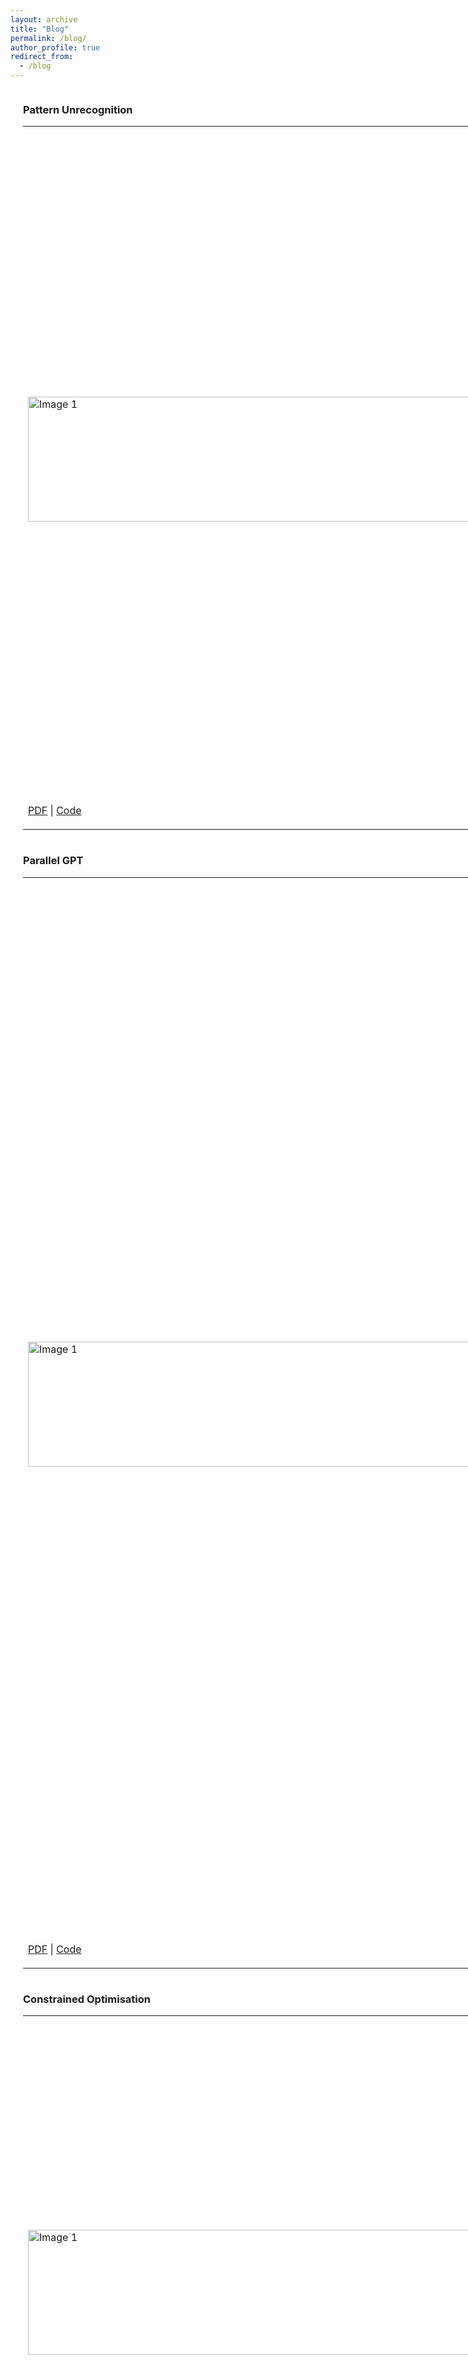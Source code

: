 ```yaml
---
layout: archive
title: "Blog"
permalink: /blog/
author_profile: true
redirect_from:
  - /blog
---
```




<div style="display: flex; align-items: center;">
<div style="margin-left: 20px;">
<h3>Pattern Unrecognition</h3>
<table >
<tr style="border: none;">
    <td style="border: none;"><img src="https://sachit3022.github.io/files/Dataset.png" alt="Image 1" width="1500" height="200"></td>
    <td>Large models can accurately model complex decision boundaries but may not
generalize well to new or out-of-distribution samples. This is a challenge for
autonomous cars because it’s impossible to collect data from every road in the
world. Researchers - Ribeiro et.al and Arjovsky et.al - have studied the problem
of spurious correlations in image classification, where, for example, wolves are
more likely to be spotted in snowy backgrounds than dogs. We want to know how
well current classification techniques address this issue and propose new ideas to
overcome spurious correlations.</td>
</tr >
<td style="border: none;"> <p> <a href="https://sachit3022.github.io/files/files/Pattern_Recognition.pdf">PDF</a> | <a href="https://github.com/sachit3022/unrecognition"> Code </a> </p></td>

</table>
</div>
</div>

<div style="display: flex; align-items: center;">
<div style="margin-left: 20px;">
<h3>Parallel GPT</h3>
<table >
<tr style="border: none;">
    <td style="border: none;"><img src="https://sachit3022.github.io/files/Parallel_strategy.png" alt="Image 1" width="1500" height="200"></td>
    <td>We all know the impact of of chatGPT which are trained on massive internet data. The success of ChatGPT can be attributed to the amount we can parallelise, In fact the idea of Attention mechanism which is the crux of GPT was designed to overcome the sequential algorithm LSTM. Once we make the network parallel both the model and data parallel we can leverage the huge amount of data and train massive compute intensive algorithms.In this work, I will use model one attention block, which would constitute the fundamental element of the GPT. I will analyse the efficiency of the parallel strategies and uncover the reasons behind such numbers. Test some of the asymptotic limits of the parallel strategies and will raise some comments on the parallel strategies we have used. you will find the explanations on why we have chosen a particular strategy.</td>
</tr >
<td style="border: none;"> <p> <a href="https://github.com/sachit3022/pGPT/blob/master/Report.pdf">PDF</a> | <a href="https://github.com/sachit3022/pGPT"> Code </a> </p></td>

</table>
</div>
</div>
<div style="display: flex; align-items: center;">
<div style="margin-left: 20px;">
<h3>Constrained Optimisation</h3>
<table >
<tr style="border: none;">
    <td style="border: none;"><img src="https://sachit3022.github.io/files/Calculus-contour-constrain.png" alt="Image 1" width="1500" height="200"></td>
    <td>Fairness problems can be modeled as constrained optimisation problems. One general notion is Minimise the loss of the desired loss function with constrainsts such as it should be fair to all the subgroups. We can define fair in mulitple ways, one such notion is demographic parity should be same for all subgroups. We cover various constrained optimisation techniques covering preliminaries of legrangian method of multipliers and move on to the adverserial min max problems.</td>
</tr >
<td style="border: none;"> <p> <a href="https://sachit3022.github.io/">PDF</a> | <a href="https://github.com/sachit3022/const_opt"> Code </a> </p></td>

</table>
</div>
</div>


